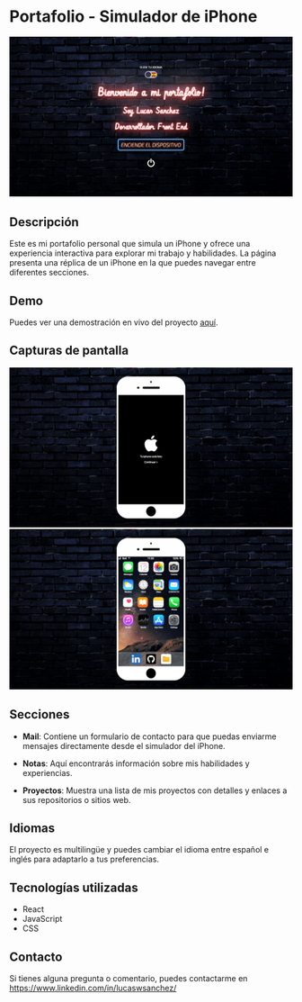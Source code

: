 # Portafolio - Simulador de iPhone

![iPhone Simulator](/src/assets/images/screenshot1.png)

## Descripción
Este es mi portafolio personal que simula un iPhone y ofrece una experiencia interactiva para explorar mi trabajo y habilidades. La página presenta una réplica de un iPhone en la que puedes navegar entre diferentes secciones.

## Demo
Puedes ver una demostración en vivo del proyecto [aquí](https://sanchezlucas-portfolio.netlify.app/).

## Capturas de pantalla
![Captura de pantalla 1](/src/assets/images/screenshot2.png)
![Captura de pantalla 2](/src/assets/images/screenshot3.png)

## Secciones
- **Mail**: Contiene un formulario de contacto para que puedas enviarme mensajes directamente desde el simulador del iPhone.

- **Notas**: Aquí encontrarás información sobre mis habilidades y experiencias.

- **Proyectos**: Muestra una lista de mis proyectos con detalles y enlaces a sus repositorios o sitios web.

## Idiomas
El proyecto es multilingüe y puedes cambiar el idioma entre español e inglés para adaptarlo a tus preferencias.

## Tecnologías utilizadas
- React
- JavaScript
- CSS

## Contacto
Si tienes alguna pregunta o comentario, puedes contactarme en https://www.linkedin.com/in/lucaswsanchez/
